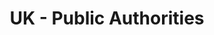 ---
schema: default
title: UK - Public Authorities
organization: mySociety
notes: List of UK Public Authorities from whatdotheyknow.com

resources:
  - name: List of Authorities
    url: 'https://www.whatdotheyknow.com/body/list/all'
    format: info
    description: Link to download at bottom of left-hand list. 
license: ''
category:
  - United Kingdom
  - Groups & Bodies
  - WhatDoTheyKnow
maintainer: ''
maintainer_email: ''
last_modified: ''
more_info: ''
---